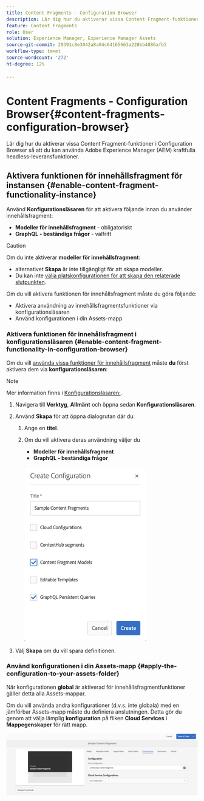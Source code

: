 ```yaml
---
title: Content Fragments - Configuration Browser
description: Lär dig hur du aktiverar vissa Content Fragment-funktioner i Configuration Browser så att du kan använda Adobe Experience Manager kraftfulla headless-leveransfunktioner.
feature: Content Fragments
role: User
solution: Experience Manager, Experience Manager Assets
source-git-commit: 29391c8e3042a8a04c64165663a228bb4886afb5
workflow-type: tm+mt
source-wordcount: '272'
ht-degree: 12%

---
```


# Content Fragments - Configuration Browser{#content-fragments-configuration-browser}

Lär dig hur du aktiverar vissa Content Fragment-funktioner i Configuration Browser så att du kan använda Adobe Experience Manager (AEM) kraftfulla headless-leveransfunktioner.

## Aktivera funktionen för innehållsfragment för instansen {#enable-content-fragment-functionality-instance}

Använd **Konfigurationsläsaren** för att aktivera följande innan du använder innehållsfragment:

* **Modeller för innehållsfragment** - obligatoriskt
* **GraphQL - beständiga frågor** - valfritt

>[!CAUTION]
>
>Om du inte aktiverar **modeller för innehållsfragment**:
>
>* alternativet **Skapa** är inte tillgängligt för att skapa modeller.
>* Du kan inte [välja platskonfigurationen för att skapa den relaterade slutpunkten](/help/sites-developing/headless/graphql-api/graphql-endpoint.md#enabling-graphql-endpoint).

Om du vill aktivera funktionen för innehållsfragment måste du göra följande:

* Aktivera användning av innehållsfragmentsfunktioner via konfigurationsläsaren
* Använd konfigurationen i din Assets-mapp

### Aktivera funktionen för innehållsfragment i konfigurationsläsaren {#enable-content-fragment-functionality-in-configuration-browser}

Om du vill [använda vissa funktioner för innehållsfragment](#creating-a-content-fragment-model) måste **du** först aktivera dem via **konfigurationsläsaren**:

>[!NOTE]
>
>Mer information finns i [Konfigurationsläsaren:](/help/sites-administering/configurations.md#using-configuration-browser).

1. Navigera till **Verktyg**, **Allmänt** och öppna sedan **Konfigurationsläsaren**.

1. Använd **Skapa** för att öppna dialogrutan där du:

   1. Ange en **titel**.
   1. Om du vill aktivera deras användning väljer du
      * **Modeller för innehållsfragment**
      * **GraphQL - beständiga frågor**

      ![Definiera konfiguration](assets/cfm-conf-01.png)

1. Välj **Skapa** om du vill spara definitionen.

<!-- 1. Select the location appropriate to your website. -->

### Använd konfigurationen i din Assets-mapp {#apply-the-configuration-to-your-assets-folder}

När konfigurationen **global** är aktiverad för innehållsfragmentfunktioner gäller detta alla Assets-mappar.

Om du vill använda andra konfigurationer (d.v.s. inte globala) med en jämförbar Assets-mapp måste du definiera anslutningen. Detta gör du genom att välja lämplig **konfiguration** på fliken **Cloud Services** i **Mappegenskaper** för rätt mapp.

![Använd konfiguration](assets/cfm-conf-02.png)
